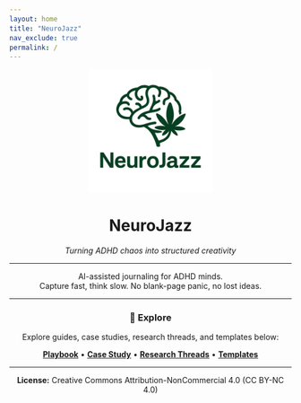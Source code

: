 ```yaml
---
layout: home
title: "NeuroJazz"
nav_exclude: true
permalink: /
---
```


<p align="center">
  <img src="assets/logo.png" alt="NeuroJazz Logo" width="220"/>
</p>

<h1 align="center">NeuroJazz</h1>
<p align="center"><em>Turning ADHD chaos into structured creativity</em></p>

---

<div align="center">

AI-assisted journaling for ADHD minds.  
Capture fast, think slow. No blank-page panic, no lost ideas.

---

### 🔗 Explore  
Explore guides, case studies, research threads, and templates below:

**[Playbook](playbook.md)** • **[Case Study](case-study/openai-essay.md)** • **[Research Threads](research-threads/index.md)** • **[Templates](templates/index.md)**

</div>

---

<p align="center"><strong>License:</strong> Creative Commons Attribution-NonCommercial 4.0 (CC BY-NC 4.0)</p>
